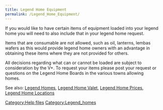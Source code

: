 ```yaml
---
title: Legend Home Equipment
permalink: /Legend_Home_Equipment/
---
```


If you would like to have certain items of equipment loaded into your
legend home you will need to also include that in your legend home
request.

Items that are consumable are not allowed, such as oil, lanterns, lembas
wafers as this would provide legend home owners with an advantage in
obtaining these items where they are not provided for others.

All decisions regarding what can or cannot be loaded are subject to
consideration by the V+. To request your items please post your request
or questions on the Legend Home Boards in the various towns allowing
homes.

See also: [Legend Homes](Legend_Homes "wikilink"), [Legend Home
Valet](Legend_Home_Valet "wikilink"), [Legend Home
Prices](Legend_Home_Prices "wikilink"), [Legend Home
Locations](Legend_Home_Locations "wikilink")

[Category:Help files](Category:Help_files "wikilink")
[Category:Legend_homes](Category:Legend_homes "wikilink")